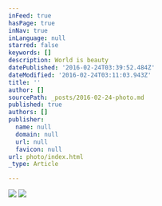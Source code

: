 ```yaml
---
inFeed: true
hasPage: true
inNav: true
inLanguage: null
starred: false
keywords: []
description: World is beauty
datePublished: '2016-02-24T03:39:52.484Z'
dateModified: '2016-02-24T03:11:03.943Z'
title: ''
author: []
sourcePath: _posts/2016-02-24-photo.md
published: true
authors: []
publisher:
  name: null
  domain: null
  url: null
  favicon: null
url: photo/index.html
_type: Article

---
```

![](https://the-grid-user-content.s3-us-west-2.amazonaws.com/53397efc-6067-4cf7-966c-c972a5c557e5.jpg)
![](https://the-grid-user-content.s3-us-west-2.amazonaws.com/334ac225-2d9e-46d3-b60b-198cc8e81c4d.gif)
